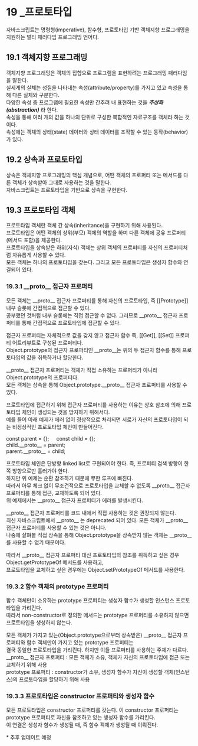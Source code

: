 # 19 _프로토타입
자바스크립트는 명령형(imperative), 함수형, 프로토타입 기반 객체지향 프로그래밍을 지원하는 멀티 패러다임 프로그래밍 언어다.   

## 19.1 객체지향 프로그래밍
객체지향 프로그래밍은 객체의 집합으로 프로그램을 표현하려는 프로그래밍 패러다임을 말한다.   
실세계의 실체는 성질을 나타내는 속성(attribute/property)를 가지고 있고 속성을 통해 다른 실체와 구분한다.   
다양한 속성 중 프로그램에 필요한 속성만 간추려 내 표현하는 것을 ***추상화(abstraction)*** 라 한다.    
속성을 통해 여러 개의 값을 하나의 단위로 구성한 복합적인 자료구조를 객체라 하는 것이다.   
속성에는 객체의 상태(state) 데이터와 상태 데이터를 조작할 수 있는 동작(behavior)가 있다.
## 19.2 상속과 프로토타입
상속은 객체지향 프로그래밍의 핵심 개념으로, 어떤 객체의 프로퍼티 또는 메서드를 다른 객체가 상속받아 그대로 사용하는 것을 말한다.   
자바스크립트는 프로토타입을 기반으로 상속을 구현한다.   
## 19.3 프로토타입 객체
프로토타입 객체란 객체 간 상속(inheritance)을 구현하기 위해 사용된다.   
프로토타입은 어떤 객체의 상위(부모) 객체의 역할을 하며 다른 객체에 공유 프로퍼티(메서드 포함)을 제공한다.   
프로토타입을 상속받은 하위(자식) 객체는 상위 객체의 프로퍼티를 자신의 프로퍼티처럼 자유롭게 사용할 수 있다.   
모든 객체는 하나의 프로토타입을 갖는다. 그리고 모든 프로토타입은 생성자 함수와 연결되어 있다.
### 19.3.1 \_\_proto\_\_ 접근자 프로퍼티
모든 객체는 \_\_proto\_\_ 접근자 프로퍼티를 통해 자신의 프로토타입, 즉 [[Prototype]] 내부 슬롯에 간접적으로 접근할 수 있다.   
공부했던 것처럼 내부 슬롯에는 직접 접근할 수 없다. 그러므로 \_\_proto\_\_ 접근자 프로퍼티를 통해 간접적으로 프로토타입에 접근할 수 있다.   
    
접근자 프로퍼티는 자체적으로 값을 갖지 않고 접근자 함수 즉, [[Get]], [[Set]] 프로퍼티 어트리뷰트로 구성된 프로퍼티다.   
Object.prototype의 접근자 프로퍼티인 \_\_proto\_\_는 위의 두 접근자 함수를 통해 프로토타입의 값을 취득하거나 할당한다.   
   
\_\_proto\_\_ 접근자 프로퍼티는 객체가 직접 소유하는 프로퍼티가 아니라 Object.prototype의 프로퍼티다.   
모든 객체는 상속을 통해 Object.prototype.\_\_proto\_\_ 접근자 프로퍼티를 사용할 수 있다.
    
프로토타입에 접근하기 위해 접근자 프로퍼티를 사용하는 이유는 상호 참조에 의해 프로토타입 체인이 생성되는 것을 방지하기 위해서다.   
예를 들어 아래 예제가 에러 없이 정상적으로 처리되면 서로가 자신의 프로토타입이 되는 비정상적인 프로토타입 체인이 만들어진다.    
   
const parent = {}; &nbsp; &nbsp; const child = {};   
child.\_\_proto\_\_ = parent;   
parent.\_\_proto\_\_ = child;   
   
프로토타입 체인은 단방향 linked list로 구현되어야 한다. 즉, 프로퍼티 검색 방향이 한쪽 방향으로만 흘러가야 한다.   
하지만 위 예제는 순환 참조하기 때문에 무한 루프에 빠진다.    
따라서 아무 체크 없이 무조건적으로 프로토타입을 교체할 수 없도록 \_\_proto\_\_ 접근자 프로퍼티를 통해 접근, 교체하도록 되어 있다.   
위 예제에서는 \_\_proto\_\_ 접근자 프로퍼티가 에러를 발생시킨다.    
   
\_\_proto\_\_ 접근자 프로퍼티를 코드 내에서 직접 사용하는 것은 권장되지 않는다.    
최신 자바스크립트에서 \_\_proto\_\_ 는 deprecated 되어 있다. 모든 객체가 \_\_proto\_\_ 접근자 프로퍼티를 사용할 수 있는 것은 아니다.   
나중에 살펴볼 직접 상속을 통해 Object.prototype을 상속받지 않는 객체는 \_\_proto\_\_ 를 사용할 수 없기 때문이다.   
   
따라서 \_\_proto\_\_ 접근자 프로퍼티 대신 프로토타입의 참조를 취득하고 싶은 경우 Object.getPrototypeOf 메서드를 사용하고,   
프로토타입을 교체하고 싶은 경우에는 Object.setPrototypeOf 메서드를 사용한다.
### 19.3.2 함수 객체의 prototype 프로퍼티
함수 객체만이 소유하는 prototype 프로퍼티는 생성자 함수가 생성할 인스턴스 프로토타입을 가리킨다.   
따라서 non-constructor로 정의한 메서드는 prototype 프로퍼티를 소유하지 않으면 프로토타입을 생성하지 않는다.   
   
모든 객체가 가지고 있는(Object.prototype으로부터 상속받은) \_\_proto\_\_ 접근자 프로퍼티와 함수 객체만이 가지고 있는 prototype 프로퍼티는    
결국 동일한 프로토타입을 가리킨다. 하지만 이들 프로퍼티를 사용하는 주체가 다르다.   
\_\_proto\_\_ 접근자 프로퍼티 : 모든 객체가 소유, 객체가 자신의 프로토타입에 접근 또는 교체하기 위해 사용   
prototype 프로퍼티 : constructor가 소유, 생성자 함수가 자신이 생성할 객체(인스턴스)의 프로토타입을 할당하기 위해 사용   

### 19.3.3 프로토타입은 constructor 프로퍼티와 생성자 함수
모든 프로토타입은 constructor 프로퍼티를 갖는다. 이 constructor 프로퍼티는 prototype 프로퍼티로 자신을 참조하고 있는 생성자 함수를 가리킨다.   
이 연결은 생성자 함수가 생성될 때, 즉 함수 객체가 생성될 때 이뤄진다.   
   
\* 추후 업데이트 예정
